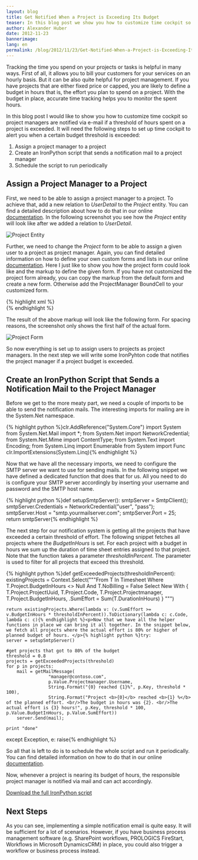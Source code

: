 ```yaml
---
layout: blog
title: Get Notified When a Project is Exceeding Its Budget
teaser: In this blog post we show you how to customize time cockpit so that project managers are notified via e-mail if a threshold of hours spent on a project is exceeded.
author: Alexander Huber
date: 2012-11-23
bannerimage: 
lang: en
permalink: /blog/2012/11/23/Get-Notified-When-a-Project-is-Exceeding-Its-Budget
---
```


<p>Tracking the time you spend on your projects or tasks is helpful in many ways. First of all, it allows you to bill your customers for your services on an hourly basis. But it can be also quite helpful for project management. If you have projects that are either fixed price or capped, you are likely to define a budget in hours that is, the effort you plan to spend on a project. With the budget in place, accurate time tracking helps you to monitor the spent hours.</p><p>In this blog post I would like to show you how to customize time cockpit so project managers are notified via e-mail if a threshold of hours spent on a project is exceeded. It will need the following steps to set up time cockpit to alert you when a certain budget threshold is exceeded:</p><ol>
  <li>Assign a project manager to a project</li>
  <li>Create an IronPython script that sends a notification mail to a project manager</li>
  <li>Schedule the script to run periodically</li>
</ol><h2>Assign a Project Manager to a Project</h2><p>First, we need to be able to assign a project manager to a project. To achieve that, add a new relation to <em>UserDetail</em> to the <em>Project</em> entity. You can find a detailed description about how to do that in our online <a href="http://help.timecockpit.com/?topic=html/c64adad3-3ddb-49a9-b7f8-c9eff1a984ac.htm" title="Online Documenation">documentation</a>. In the following screenshot you see how the <em>Project</em> entity will look like after we added a relation to <em>UserDetail</em>.</p><p>
  <img src="{{site.baseurl}}/content/Blog Assets/Projectmanager.png" title="Project Entity" alt="Project Entity" />
</p><p>Further, we need to change the <em>Project</em> form to be able to assign a given user to a project as project manager. Again, you can find detailed information on how to define your own custom forms and lists in our online <a href="http://help.timecockpit.com/?topic=html/e50f3f06-9cfd-4dc2-bdeb-c56039045465.htm" title="Online Documenation">documentation</a>. Here I just like to show you how the project form could look like and the markup to define the given form. If you have not customized the project form already, you can copy the markup from the default form and create a new form. Otherwise add the ProjectManager BoundCell to your customized form.</p>{% highlight xml %}<Form ModelEntityName="APP_Project" xmlns="clr-namespace:TimeCockpit.Data.DataModel.View;assembly=TimeCockpit.Data">
  <Tab Header="Project">
    <Section Header="General">
      <SectionColumn>
        <BoundCell Content="=Current.APP_Customer" />
        <BoundCell Content="=Current.APP_Code" />
        <BoundCell Content="=Current.APP_ProjectName" />
        <BoundCell Content="=Current.USR_Projectmanager" />
        <BoundCell Content="=Current.APP_ExternalProjectCode" />
        <BoundCell Content="=Current.APP_StartDate" />
        <BoundCell Content="=Current.APP_EndDate" />
        <BoundCell Content="=Current.APP_Description" />
        <BoundCell Content="=Current.APP_Closed" />
      </SectionColumn>
    </Section>
    <Section Header="Budget">
      <SectionColumn>
        <BoundCell Content="=Current.APP_BudgetInHours" />
        <BoundCell Content="=Current.APP_Budget" />
      </SectionColumn>
    </Section>
    <Section Header="Billing">
      <SectionColumn>
        <BoundCell Content="=Current.APP_Billable" />
        <BoundCell Content="=Current.APP_FixedPrice" />
        <BoundCell Content="=Current.APP_HourlyRateCustomer" />
        <BoundCell Content="=Current.APP_HourlyRate" />
        <BoundCell Content="=Current.APP_InvoicingRules" />
      </SectionColumn>
    </Section>
  </Tab>
  <BackReferenceTab BackReference="Invoices" />
</Form>{% endhighlight %}<p>The result of the above markup will look like the following form. For spacing reasons, the screenshot only shows the first half of the actual form.</p><p>
  <img src="{{site.baseurl}}/content/Blog Assets/ProjectForm.png" alt="Project Form" title="Project Form" />
</p><p>So now everything is set up to assign users to projects as project managers. In the next step we will write some IronPyhton code that notifies the project manager if a project budget is exceeded.</p><h2>Create an IronPython Script that Sends a Notification Mail to the Project Manager</h2><p>Before we get to the more meaty part, we need a couple of imports to be able to send the notification mails. The interesting imports for mailing are in the System.Net namespace. </p>{% highlight python %}clr.AddReference("System.Core")
import System
from System.Net.Mail import *;
from System.Net import NetworkCredential;
from System.Net.Mime import ContentType;
from System.Text import Encoding;
from System.Linq import Enumerable
from System import Func
clr.ImportExtensions(System.Linq){% endhighlight %}<p>Now that we have all the necessary imports, we need to configure the SMTP server we want to use for sending mails. In the following snippet we have defined a dedicated function that does that for us. All you need to do is configure your SMTP server accordingly by inserting your username and password and the SMTP host name.</p>{% highlight python %}def setupSmtpServer():
    smtpServer = SmtpClient();
    smtpServer.Credentials = NetworkCredential("user", "pass");
    smtpServer.Host = "smtp.yourmailserver.com";
    smtpServer.Port = 25;
    return smtpServer{% endhighlight %}<p>The next step for our notification system is getting all the projects that have exceeded a certain threshold of effort. The following snippet fetches all projects where the <em>BudgetInHours</em> is set. For each project with a budget in hours we sum up the duration of time sheet entries assigned to that project. Note that the function takes a parameter <em>thresholdInPercent</em>. The parameter is used to filter for all projects that exceed this threshold.</p>{% highlight python %}def getExceededProjects(thresholdInPercent):
    existingProjects = Context.Select("""From T In Timesheet
        Where T.Project.BudgetInHours <> Null And T.NoBilling = False
        Select New With
        {
            T.Project.ProjectUuid,
            T.Project.Code,
            T.Project.Projectmanager,
            T.Project.BudgetInHours,
            .SumEffort = Sum(T.DurationInHours)
        }
        """)
    
    return existingProjects.Where(lambda v: (v.SumEffort >= v.BudgetInHours * thresholdInPercent)).ToDictionary(lambda c: c.Code, lambda c: c){% endhighlight %}<p>Now that we have all the helper functions in place we can bring it all together. In the snippet below, we fetch all projects where the actual effort is 80% or higher of planned budget of hours. </p>{% highlight python %}try:
    server = setupSmtpServer()
    
    #get projects that got to 80% of the budget
    threshold = 0.8
    projects = getExceededProjects(threshold)
    for p in projects:
        mail = getMailMessage( 
                    "manager@contoso.com", 
                    p.Value.Projectmanager.Username,  
                    String.Format("{0} reached {1}%", p.Key, threshold * 100),  
                    String.Format("Project <b>{0}</b> reached <b>{1} %</b> of the planned effort. <br/>The budget in hours was {2}. <br/>The actual effort is {3} hours!", p.Key, threshold * 100, p.Value.BudgetInHours, p.Value.SumEffort))
        server.Send(mail);

    print "done"
except Exception, e:
    raise{% endhighlight %}<p>So all that is left to do is to schedule the whole script and run it periodically. You can find detailed information on how to do that in our online <a href="http://help.timecockpit.com/?topic=html/7c78b76a-2526-4408-accc-ccae19bbca45.htm" title="Online Documentation">documentation</a>.</p><p>Now, whenever a project is nearing its budget of hours, the responsible project manager is notified via mail and can act accordingly. </p><p>
  <a href="{{site.baseurl}}/content/images/blog/2012/11/NotifyProjectManager.py" title="Notify Project Manager">Download the full IronPython script</a>
</p><h2>Next Steps</h2><p>As you can see, implementing a simple notification email is quite easy. It will be sufficient for a lot of scenarios. However, if you have business process management software (e.g. SharePoint workflows, PROLOGICS FireStart, Workflows in Microsoft DynamicsCRM) in place, you could also trigger a workflow or business process instead.</p>